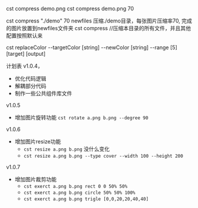 <!-- 直接压缩对应图片 -->
cst compress demo.png 
cst compress demo.png 70
<!-- 需要压缩目录 -->
cst compress "./demo" 70 newfiles    压缩./demo目录，每张图片压缩率70, 完成的图片放置到newfiles文件夹
cst compress //压缩本目录的所有文件，并且其他配置按照默认来


cst replaceColor --targetColor [string] --newColor [string] --range [5] [target] [output] 


计划表
v1.0.4， 
* 优化代码逻辑
* 解耦部分代码
* 制作一些公共组件库文件

v1.0.5 
* 增加图片旋转功能 `cst rotate a.png b.png --degree 90`

v1.0.6
* 增加图片resize功能 
  * `cst resize a.png b.png` 没什么变化
  * `cst resize a.png b.png --type cover --width 100 --height 200`

v1.0.7
* 增加图片裁剪功能
  * `cst exerct a.png b.png rect 0 0 50% 50%`
  * `cst exerct a.png b.png circle 50% 50% 100%`
  * `cst exerct a.png b.png trigle [0,0,20,20,40,40]`